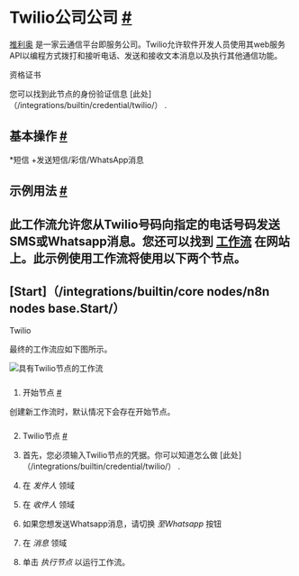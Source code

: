 


 Twilio公司公司
 [#](#twilio "永久链接")
=======================================



[推利奥](https://www.twilio.com/) 
 是一家云通信平台即服务公司。Twilio允许软件开发人员使用其web服务API以编程方式拨打和接听电话、发送和接收文本消息以及执行其他通信功能。
 




 资格证书
 



 您可以找到此节点的身份验证信息
 [此处]（/integrations/builtin/credential/twilio/）
 .
 




 基本操作
 [#](#基本操作 "永久链接")
-----------------------------------------------------------


*短信
	+发送短信/彩信/WhatsApp消息



 示例用法
 [#](#示例用法 "永久链接")
-----------------------------------------------------



 此工作流允许您从Twilio号码向指定的电话号码发送SMS或Whatsapp消息。您还可以找到
 [工作流](https://n8n.io/workflows/401) 
 在网站上。此示例使用工作流将使用以下两个节点。
-
 [Start]（/integrations/builtin/core nodes/n8n nodes base.Start/）
 -
 Twilio




 最终的工作流应如下图所示。
 



![具有Twilio节点的工作流](https://d33wubrfki0l68.cloudfront.net/c029f774961ba049fb1d180b16264b06351064a3/559eb/_images/integrations/builtin/app-nodes/twilio/workflow.png)



### 
 1. 开始节点
 [#](#1-start-node "永久链接")



 创建新工作流时，默认情况下会存在开始节点。
 


### 
 2. Twilio节点
 [#](#2-twilio-node "永久链接")


1. 首先，您必须输入Twilio节点的凭据。你可以知道怎么做
 [此处]（/integrations/builtin/credential/twilio/）
 .
2. 在
 *发件人*
 领域
3. 在
 *收件人*
 领域
4. 如果您想发送Whatsapp消息，请切换
 *至Whatsapp*
 按钮
5. 在
 *消息*
 领域
6. 单击
 *执行节点*
 以运行工作流。




